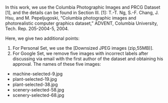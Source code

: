 In this work, we use the Columbia Photographic Images and PRCG Dataset [1], and the details can be found in Section III.
[1]: T.-T. Ng, S.-F. Chang, J. Hsu, and M. Pepeljugoski, “Columbia photographic images and photorealistic computer graphics dataset,” 
ADVENT, Columbia University, Tech. Rep. 205-2004-5, 2004.

Here, we give two additional points:
1) For Personal Set, we use the [Downsized JPEG images (zip,55MB)].
2) For Google Set, we remove five images with incorrect labels after discussing via email with the first author of the dataset 
and obtaining his approval. The names of these five images:
- machine-selected-9.jpg
- plant-selected-19.jpg
- plant-selected-38.jpg
- scenery-selected-58.jpg
- scenery-selected-68.jpg
